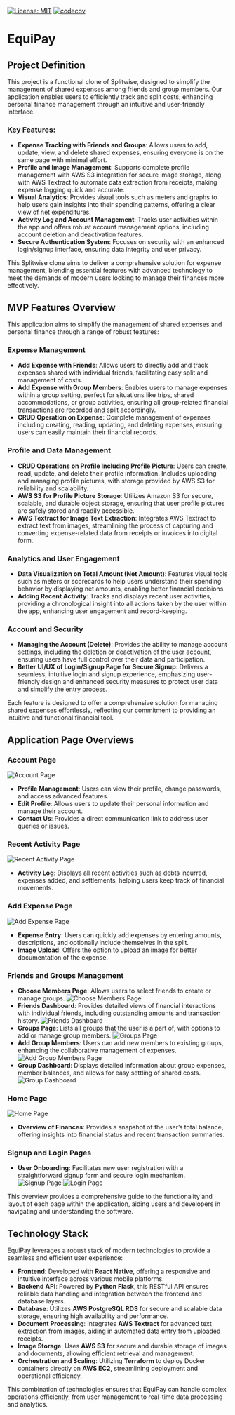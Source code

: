 [![License: MIT](https://img.shields.io/badge/License-MIT-yellow.svg)](https://opensource.org/licenses/MIT)
[![codecov](https://codecov.io/gh/ka8540/EquiPay/graph/badge.svg?token=CE0ICTBQMR)](https://codecov.io/gh/ka8540/EquiPay)
# EquiPay

## Project Definition

This project is a functional clone of Splitwise, designed to simplify the management of shared expenses among friends and group members. Our application enables users to efficiently track and split costs, enhancing personal finance management through an intuitive and user-friendly interface.

### Key Features:

- **Expense Tracking with Friends and Groups**: Allows users to add, update, view, and delete shared expenses, ensuring everyone is on the same page with minimal effort.
- **Profile and Image Management**: Supports complete profile management with AWS S3 integration for secure image storage, along with AWS Textract to automate data extraction from receipts, making expense logging quick and accurate.
- **Visual Analytics**: Provides visual tools such as meters and graphs to help users gain insights into their spending patterns, offering a clear view of net expenditures.
- **Activity Log and Account Management**: Tracks user activities within the app and offers robust account management options, including account deletion and deactivation features.
- **Secure Authentication System**: Focuses on security with an enhanced login/signup interface, ensuring data integrity and user privacy.

This Splitwise clone aims to deliver a comprehensive solution for expense management, blending essential features with advanced technology to meet the demands of modern users looking to manage their finances more effectively.

## MVP Features Overview

This application aims to simplify the management of shared expenses and personal finance through a range of robust features:

### Expense Management

- **Add Expense with Friends**: Allows users to directly add and track expenses shared with individual friends, facilitating easy split and management of costs.
- **Add Expense with Group Members**: Enables users to manage expenses within a group setting, perfect for situations like trips, shared accommodations, or group activities, ensuring all group-related financial transactions are recorded and split accordingly.
- **CRUD Operation on Expense**: Complete management of expenses including creating, reading, updating, and deleting expenses, ensuring users can easily maintain their financial records.

### Profile and Data Management

- **CRUD Operations on Profile Including Profile Picture**: Users can create, read, update, and delete their profile information. Includes uploading and managing profile pictures, with storage provided by AWS S3 for reliability and scalability.
- **AWS S3 for Profile Picture Storage**: Utilizes Amazon S3 for secure, scalable, and durable object storage, ensuring that user profile pictures are safely stored and readily accessible.
- **AWS Textract for Image Text Extraction**: Integrates AWS Textract to extract text from images, streamlining the process of capturing and converting expense-related data from receipts or invoices into digital form.

### Analytics and User Engagement

- **Data Visualization on Total Amount (Net Amount)**: Features visual tools such as meters or scorecards to help users understand their spending behavior by displaying net amounts, enabling better financial decisions.
- **Adding Recent Activity**: Tracks and displays recent user activities, providing a chronological insight into all actions taken by the user within the app, enhancing user engagement and record-keeping.

### Account and Security

- **Managing the Account (Delete)**: Provides the ability to manage account settings, including the deletion or deactivation of the user account, ensuring users have full control over their data and participation.
- **Better UI/UX of Login/Signup Page for Secure Signup**: Delivers a seamless, intuitive login and signup experience, emphasizing user-friendly design and enhanced security measures to protect user data and simplify the entry process.

Each feature is designed to offer a comprehensive solution for managing shared expenses effortlessly, reflecting our commitment to providing an intuitive and functional financial tool.

## Application Page Overviews

### Account Page

![Account Page](equipay/images/Account.PNG)

- **Profile Management**: Users can view their profile, change passwords, and access advanced features.
- **Edit Profile**: Allows users to update their personal information and manage their account.
- **Contact Us**: Provides a direct communication link to address user queries or issues.

### Recent Activity Page

![Recent Activity Page](equipay/images/Activity.PNG)

- **Activity Log**: Displays all recent activities such as debts incurred, expenses added, and settlements, helping users keep track of financial movements.

### Add Expense Page

![Add Expense Page](equipay/images/AddExpense.PNG)

- **Expense Entry**: Users can quickly add expenses by entering amounts, descriptions, and optionally include themselves in the split.
- **Image Upload**: Offers the option to upload an image for better documentation of the expense.

### Friends and Groups Management

- **Choose Members Page**: Allows users to select friends to create or manage groups.
  ![Choose Members Page](equipay/images/ChooseMembers.PNG)
- **Friends Dashboard**: Provides detailed views of financial interactions with individual friends, including outstanding amounts and transaction history.
  ![Friends Dashboard](equipay/images/FriendDashBoard.PNG)
- **Groups Page**: Lists all groups that the user is a part of, with options to add or manage group members.
  ![Groups Page](equipay/images/Group.PNG)
- **Add Group Members**: Users can add new members to existing groups, enhancing the collaborative management of expenses.
  ![Add Group Members Page](equipay/images/GroupAddMember.PNG)
- **Group Dashboard**: Displays detailed information about group expenses, member balances, and allows for easy settling of shared costs.
  ![Group Dashboard](equipay/images/GroupDashBoard.PNG)

### Home Page

![Home Page](equipay/images/HomePage.PNG)

- **Overview of Finances**: Provides a snapshot of the user’s total balance, offering insights into financial status and recent transaction summaries.

### Signup and Login Pages

- **User Onboarding**: Facilitates new user registration with a straightforward signup form and secure login mechanism.
  ![Signup Page](equipay/images/SignupPage.PNG)
  ![Login Page](equipay/images/LoginPage.PNG)

This overview provides a comprehensive guide to the functionality and layout of each page within the application, aiding users and developers in navigating and understanding the software.

## Technology Stack

EquiPay leverages a robust stack of modern technologies to provide a seamless and efficient user experience:

- **Frontend**: Developed with **React Native**, offering a responsive and intuitive interface across various mobile platforms.
- **Backend API**: Powered by **Python Flask**, this RESTful API ensures reliable data handling and integration between the frontend and database layers.
- **Database**: Utilizes **AWS PostgreSQL RDS** for secure and scalable data storage, ensuring high availability and performance.
- **Document Processing**: Integrates **AWS Textract** for advanced text extraction from images, aiding in automated data entry from uploaded receipts.
- **Image Storage**: Uses **AWS S3** for secure and durable storage of images and documents, allowing efficient retrieval and management.
- **Orchestration and Scaling**: Utilizing **Terraform** to deploy Docker containers directly on **AWS EC2**, streamlining deployment and operational efficiency.

This combination of technologies ensures that EquiPay can handle complex operations efficiently, from user management to real-time data processing and analytics.
